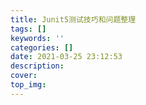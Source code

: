 ```yaml
---
title: Junit5测试技巧和问题整理
tags: []
keywords: ''
categories: []
date: 2021-03-25 23:12:53
description:
cover:
top_img:
---
```






